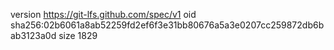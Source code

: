 version https://git-lfs.github.com/spec/v1
oid sha256:02b6061a8ab52259fd2ef6f3e31bb80676a5a3e0207cc259872db6bab3123a0d
size 1829
